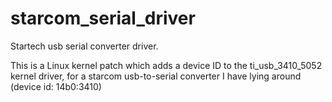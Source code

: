 # starcom_serial_driver

Startech usb serial converter driver.

This is a Linux kernel patch which adds a device ID to 
the ti_usb_3410_5052 kernel driver, for a starcom usb-to-serial 
converter I have lying around (device id: 14b0:3410)

